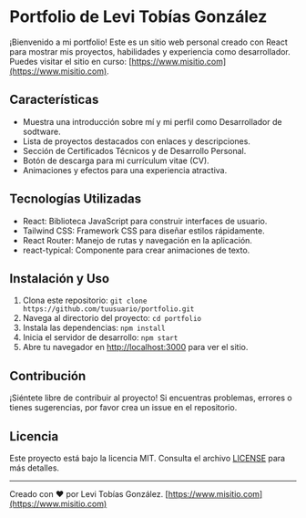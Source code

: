 # Portfolio de Levi Tobías González

¡Bienvenido a mi portfolio! Este es un sitio web personal creado con React para mostrar mis proyectos, habilidades y experiencia como desarrollador. Puedes visitar el sitio en curso: [https://www.misitio.com](https://www.misitio.com).

## Características

- Muestra una introducción sobre mí y mi perfil como Desarrollador de sodtware.
- Lista de proyectos destacados con enlaces y descripciones.
- Sección de Certificados Técnicos y de Desarrollo Personal.
- Botón de descarga para mi currículum vitae (CV).
- Animaciones y efectos para una experiencia atractiva.

## Tecnologías Utilizadas

- React: Biblioteca JavaScript para construir interfaces de usuario.
- Tailwind CSS: Framework CSS para diseñar estilos rápidamente.
- React Router: Manejo de rutas y navegación en la aplicación.
- react-typical: Componente para crear animaciones de texto.

## Instalación y Uso

1. Clona este repositorio: `git clone https://github.com/tuusuario/portfolio.git`
2. Navega al directorio del proyecto: `cd portfolio`
3. Instala las dependencias: `npm install`
4. Inicia el servidor de desarrollo: `npm start`
5. Abre tu navegador en [http://localhost:3000](http://localhost:3000) para ver el sitio.

## Contribución

¡Siéntete libre de contribuir al proyecto! Si encuentras problemas, errores o tienes sugerencias, por favor crea un issue en el repositorio.

## Licencia

Este proyecto está bajo la licencia MIT. Consulta el archivo [LICENSE](/LICENSE) para más detalles.

---

Creado con ❤️ por Levi Tobías González. [https://www.misitio.com](https://www.misitio.com)

